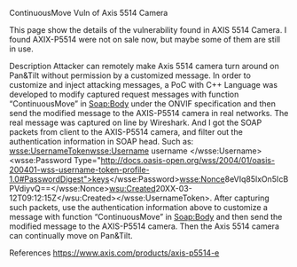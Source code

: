 ContinuousMove Vuln of Axis 5514 Camera 

This page show the details of the vulnerability found in AXIS 5514 Camera. I found AXIX-P5514 were not on sale now, but maybe some of them are still in use. 

Description
Attacker can remotely make Axis 5514 camera turn around on Pan&Tilt without permission by a customized message. In order to customize and inject attacking messages, a PoC with C++ Language was developed to modify captured request messages with function “ContinuousMove” in <Soap:Body> under the ONVIF specification and then send the modified message to the AXIS-P5514 camera in real networks. The real message was captured on line by Wireshark. And I got the SOAP packets from client to the  AXIS-P5514 camera, and filter out the authentication information in SOAP head. Such as: <wsse:UsernameToken><wsse:Username> username </wsse:Username><wsse:Password Type="http://docs.oasis-open.org/wss/2004/01/oasis-200401-wss-username-token-profile-1.0#PasswordDigest">keys</wsse:Password><wsse:Nonce>8eVIq85lxOn5IcBPVdiyvQ==</wsse:Nonce><wsu:Created>20XX-03-12T09:12:15Z</wsu:Created></wsse:UsernameToken>. After capturing such packets, use the authentication information above to customize a message with function “ContinuousMove” in <Soap:Body> and then send the modified message to the AXIS-P5514 camera. Then the Axis 5514 camera can continually move on Pan&Tilt. 


References
https://www.axis.com/products/axis-p5514-e
